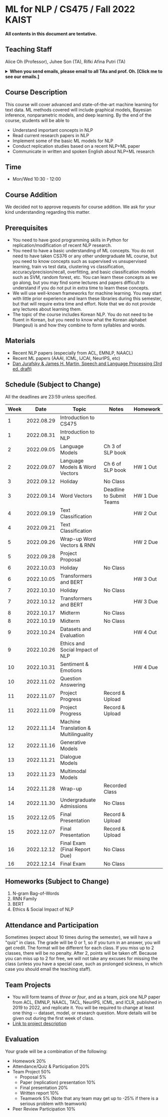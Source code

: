 # ML for NLP / CS475 / Fall 2022 KAIST

**All contents in this document are tentative.**

## Teaching Staff

Alice Oh (Professor), Juhee Son (TA), Rifki Afina Putri (TA)

<details>
<summary><strong>When you send emails, please email to all TAs and prof. Oh. [Click me to see our emails.]</strong></summary>

<p><code>alice.oh@kaist.edu, sjh5665@kaist.ac.kr, rifkiaputri@kaist.ac.kr</code></p>

<p><i>And put "CS475" to the title. (e.g., [CS475] Do we have a class on thanksgiving day?)</i></p>

</details>

## Course Description

This course will cover advanced and state-of-the-art machine learning for text data. ML methods covered will include graphical models, Bayesian inference, nonparametric models, and deep learning. By the end of the course, students will be able to

- Understand important concepts in NLP
- Read current research papers in NLP
- Implement some of the basic ML models for NLP
- Conduct replication studies based on a recent NLP+ML paper
- Communicate in written and spoken English about NLP+ML research

## Time
- Mon/Wed 10:30 - 12:00

## Course Addition
We decided not to approve requests for course addition. We ask for your kind understanding regarding this matter.

## Prerequisites  

- You need to have good programming skills in Python for replication/modification of recent NLP research.
- You need to have a basic understanding of ML concepts. You do not need to have taken CS376 or any other undergraduate ML course, but you need to know concepts such as supervised vs unsupervised learning, train vs test data, clustering vs classification, accuracy/precision/recall, overfitting, and basic classification models such as SVM, random forest, etc. You can learn these concepts as we go along, but you may find some lectures and papers difficult to understand if you do not put in extra time to learn these concepts.
- We will use well-known frameworks for machine learning. You may start with little prior experience and learn these libraries during this semester, but that will require extra time and effort. Note that we do not provide any lectures about learning them.
- The topic of the course includes Korean NLP. You do not need to be fluent in Korean, but you need to know what the Korean alphabet (Hangeul) is and how they combine to form syllables and words.

## Materials

- Recent NLP papers (especially from ACL, EMNLP, NAACL)
- Recent ML papers (AAAI, ICML, IJCAI, NeurIPS, etc)
- [Dan Jurafsky & James H. Martin, Speech and Language Processing (3rd ed. draft)](https://web.stanford.edu/~jurafsky/slp3/)

## Schedule (Subject to Change)

All the deadlines are 23:59 unless specified.

| Week | Date       | Topic                                 | Notes                    | Homework             |
|------|------------|---------------------------------------|--------------------------|----------------------|
|    1 | 2022.08.29 | Introduction to CS475                 |                          |                      |
|    1 | 2022.08.31 | Introduction to NLP                   |                          |                      |
|    2 | 2022.09.05 | Language Models                       | Ch 3 of SLP book         |                      |
|    2 | 2022.09.07 | Language Models & Word Vectors        | Ch 6 of SLP book         | HW 1 Out             |
|    3 | 2022.09.12 | Holiday                               | No Class                 |                      |
|    3 | 2022.09.14 | Word Vectors                          | Deadline to Submit Teams | HW 1 Due             |
|    4 | 2022.09.19 | Text Classification                   |                          | HW 2 Out             |
|    4 | 2022.09.21 | Text Classification                   |                          |                      |
|    5 | 2022.09.26 | Wrap-up Word Vectors & RNN            |                          | HW 2 Due             |
|    5 | 2022.09.28 | Project Proposal                      |                          |                      |
|    6 | 2022.10.03 | Holiday                               | No Class                 |                      |
|    6 | 2022.10.05 | Transformers and BERT                 |                          | HW 3 Out             |
|    7 | 2022.10.10 | Holiday                               | No Class                 |                      |
|    7 | 2022.10.12 | Transformers and BERT                 |                          | HW 3 Due             |
|    8 | 2022.10.17 | Midterm                               | No Class                 |                      |
|    8 | 2022.10.19 | Midterm                               | No Class                 |                      |
|    9 | 2022.10.24 | Datasets and Evaluation               |                          | HW 4 Out             |
|    9 | 2022.10.26 | Ethics and Social Impact of NLP       |                          |                      |
|   10 | 2022.10.31 | Sentiment & Emotions                  |                          | HW 4 Due             |
|   10 | 2022.11.02 | Question Answering                    |                          |                      |
|   11 | 2022.11.07 | Project Progress                      | Record & Upload          |                      |
|   11 | 2022.11.09 | Project Progress                      | Record & Upload          |                      |
|   12 | 2022.11.14 | Machine Translation & Multilinguality |                          |                      |
|   12 | 2022.11.16 | Generative Models                     |                          |                      |
|   13 | 2022.11.21 | Dialogue Models                       |                          |                      |
|   13 | 2022.11.23 | Multimodal Models                     |                          |                      |
|   14 | 2022.11.28 | Wrap-up                               | Recorded Class           |                      |
|   14 | 2022.11.30 | Undergraduate Admissions              | No Class                 |                      |
|   15 | 2022.12.05 | Final Presentation                    | Record & Upload          |                      |
|   15 | 2022.12.07 | Final Presentation                    | Record & Upload          |                      |
|   16 | 2022.12.12 | Final Exam (Final Report Due)         | No Class                 |                      |
|   16 | 2022.12.14 | Final Exam                            | No Class                 |                      |

## Homeworks (Subject to Change)
1. N-gram Bag-of-Words
2. RNN Family
3. BERT
4. Ethics & Social Impact of NLP

## Attendance and Participation
Sometimes (expect about 10 times during the semester), we will have a "quiz" in class. The grade will be 0 or 1, so if you turn in an answer, you will get credit. The format will be different for each class. If you miss up to 2 classes, there will be no penalty. After 2, points will be taken off. Because you can miss up to 2 for free, we will not take any excuses for missing the class (unless you have a special case, such as prolonged sickness, in which case you should email the teaching staff).

## Team Projects

- You will form teams of *three or four*, and as a team, pick one NLP paper from ACL, EMNLP, NAACL, TACL, NeurIPS, ICML, and ICLR, published in 2019 to 2022, and replicate it. You will be required to change at least one thing -- dataset, model, or research question. More details will be given out during the first week of class.
- [Link to project description](https://uilab-kaist.github.io/cs475-mlnlp-fall-2022/project)

## Evaluation
Your grade will be a combination of the following:

- Homework 20%
- Attendance/Quiz & Participation 20%
- Team Project 50% 
  - Proposal 5%
  - Paper (replication) presentation 10%
  - Final presentation 20%
  - Written report 10%
  - Teamwork 5% (Note that any team may get up to -25% if there is a serious problem with teamwork)
- Peer Review Participation 10%
